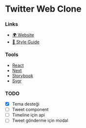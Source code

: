 # Twitter Web Clone

### Links
- [🌍 Website](https://twitter-web-react.now.sh)
- [🦄 Style Guide](https://twitter-web-react.now.sh/ui/index.html)

### Tools
- [React](https://reactjs.org)
- [Next](https://nextjs.org)
- [Storybook](https://storybook.js.org)
- [Svgr](https://react-svgr.com)


### TODO
- [x] Tema desteği
- [ ] Tweet component
- [ ] Timeline için api
- [ ] Tweet gönderme için modal
